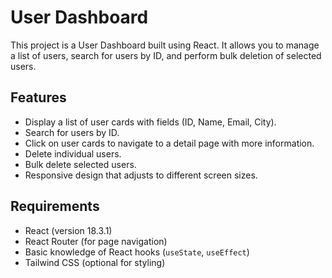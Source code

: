 # User Dashboard

This project is a User Dashboard built using React. It allows you to manage a list of users, search for users by ID, and perform bulk deletion of selected users.

## Features

- Display a list of user cards with fields (ID, Name, Email, City).
- Search for users by ID.
- Click on user cards to navigate to a detail page with more information.
- Delete individual users.
- Bulk delete selected users.
- Responsive design that adjusts to different screen sizes.

## Requirements

- React (version 18.3.1)
- React Router (for page navigation)
- Basic knowledge of React hooks (`useState`, `useEffect`)
- Tailwind CSS (optional for styling)


